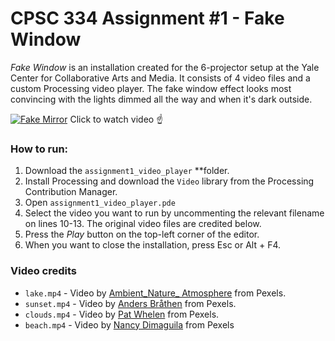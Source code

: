 # CPSC 334 Assignment #1 - Fake Window

*Fake Window* is an installation created for the 6-projector setup at the Yale Center for Collaborative Arts and Media. It consists of 4 video files and a custom Processing video player. The fake window effect looks most convincing with the lights dimmed all the way and when it's dark outside.

[![Fake Mirror](http://img.youtube.com/vi/FmDjzjQos2A/0.jpg)](http://www.youtube.com/watch?v=FmDjzjQos2A "CPSC334 Project #1 - Fake Window")
Click to watch video ☝️


### How to run:

1. Download the `assignment1_video_player` **folder.
2. Install Processing and download the `Video` library from the Processing Contribution Manager.
3. Open `assignment1_video_player.pde`
4. Select the video you want to run by uncommenting the relevant filename on lines 10-13. The original video files are credited below.
5. Press the *Play* button on the top-left corner of the editor.
6. When you want to close the installation, press Esc or Alt + F4.

### Video credits

- `lake.mp4` - Video by [Ambient_Nature_ Atmosphere](https://www.pexels.com/video/landscape-of-a-blue-lake-5669598/) from Pexels.
- `sunset.mp4` - Video by [Anders Bråthen](https://www.pexels.com/video/the-sunset-colors-of-the-sky-5626278/) from Pexels.
- `clouds.mp4` - Video by [Pat Whelen](https://www.pexels.com/video/a-scenic-view-of-above-the-clouds-5736027/) from Pexels.
- `beach.mp4` - Video by [Nancy Dimaguila](https://www.pexels.com/video/coconut-trees-at-the-beach-6592373/) from Pexels
